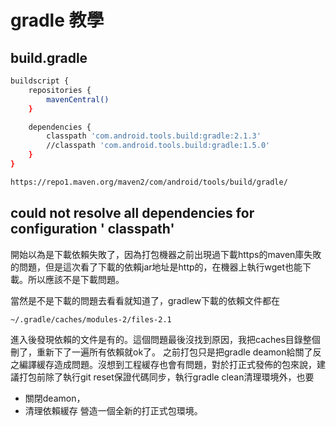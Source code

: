 # gradle 教學

## build.gradle

```sh
buildscript {
    repositories {
        mavenCentral()
    }

    dependencies {
        classpath 'com.android.tools.build:gradle:2.1.3' 
        //classpath 'com.android.tools.build:gradle:1.5.0'
    }
}
```

```sh
https://repo1.maven.org/maven2/com/android/tools/build/gradle/
```

## could not resolve all dependencies for configuration ' classpath'

開始以為是下載依賴失敗了，因為打包機器之前出現過下載https的maven庫失敗的問題，但是這次看了下載的依賴jar地址是http的，在機器上執行wget也能下載。所以應該不是下載問題。

當然是不是下載的問題去看看就知道了，gradlew下載的依賴文件都在

```sh
~/.gradle/caches/modules-2/files-2.1
```
進入後發現依賴的文件是有的。這個問題最後沒找到原因，我把caches目錄整個刪了，重新下了一遍所有依賴就ok了。
之前打包只是把gradle deamon給關了反之編譯緩存造成問題。沒想到工程緩存也會有問題，對於打正式發佈的包來說，建議打包前除了執行git reset保證代碼同步，執行gradle clean清理環境外，也要

- 關閉deamon，
- 清理依賴緩存
營造一個全新的打正式包環境。
